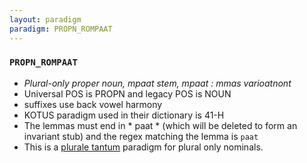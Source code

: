 ```yaml
---
layout: paradigm
paradigm: PROPN_ROMPAAT
---
```

### ` PROPN_ROMPAAT `

* _Plural-only proper noun, mpaat stem, mpaat : mmas varioatnont_
* Universal POS is PROPN and legacy POS is NOUN
* suffixes use back vowel harmony
* KOTUS paradigm used in their dictionary is 41-H
* The lemmas must end in * paat * (which will be deleted to form an invariant stub) and the regex matching the lemma is ` paat `
* This is a [plurale tantum](https://en.wikipedia.org/wiki/Plurale_tantum) paradigm for plural only nominals.
